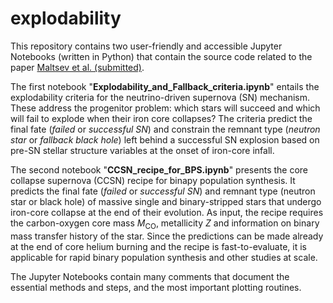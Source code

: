 # explodability

This repository contains two user-friendly and accessible Jupyter Notebooks (written in Python) that contain the source code related to the paper [Maltsev et al. (submitted)](https://arxiv.org/).

The first notebook "**Explodability_and_Fallback_criteria.ipynb**" entails the explodability criteria for the neutrino-driven supernova (SN) mechanism. These address the progenitor problem: which stars will succeed and which will fail to explode when their iron core collapses? The criteria predict the final fate (*failed* or *successful SN*) and constrain the remnant type (*neutron star* or *fallback black hole*) left behind a successful SN explosion based on pre-SN stellar structure variables at the onset of iron-core infall.

The second notebook "**CCSN_recipe_for_BPS.ipynb**" presents the core collapse supernova (CCSN) recipe for binapy population synthesis. It predicts the final fate (*failed* or *successful SN*) and remnant type (neutron star or black hole) of massive single and binary-stripped stars that undergo iron-core collapse at the end of their evolution. As input, the recipe requires the carbon-oxygen core mass $M_\mathrm{CO}$, metallicity $Z$ and information on binary mass transfer history of the star.  Since the predictions can be made already at the end of core helium burning and the recipe is fast-to-evaluate, it is applicable for rapid binary population synthesis and other studies at scale.

The Jupyter Notebooks contain many comments that document the essential methods and steps, and the most important plotting routines.
